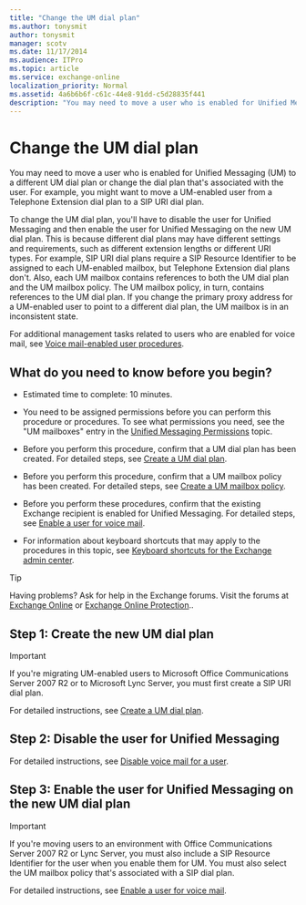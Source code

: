 ```yaml
---
title: "Change the UM dial plan"
ms.author: tonysmit
author: tonysmit
manager: scotv
ms.date: 11/17/2014
ms.audience: ITPro
ms.topic: article
ms.service: exchange-online
localization_priority: Normal
ms.assetid: 4a6b6b6f-c61c-44e8-91dd-c5d28835f441
description: "You may need to move a user who is enabled for Unified Messaging (UM) to a different UM dial plan or change the dial plan that's associated with the user. For example, you might want to move a UM-enabled user from a Telephone Extension dial plan to a SIP URI dial plan."
---
```


# Change the UM dial plan

You may need to move a user who is enabled for Unified Messaging (UM) to a different UM dial plan or change the dial plan that's associated with the user. For example, you might want to move a UM-enabled user from a Telephone Extension dial plan to a SIP URI dial plan.

To change the UM dial plan, you'll have to disable the user for Unified Messaging and then enable the user for Unified Messaging on the new UM dial plan. This is because different dial plans may have different settings and requirements, such as different extension lengths or different URI types. For example, SIP URI dial plans require a SIP Resource Identifier to be assigned to each UM-enabled mailbox, but Telephone Extension dial plans don't. Also, each UM mailbox contains references to both the UM dial plan and the UM mailbox policy. The UM mailbox policy, in turn, contains references to the UM dial plan. If you change the primary proxy address for a UM-enabled user to point to a different dial plan, the UM mailbox is in an inconsistent state.

For additional management tasks related to users who are enabled for voice mail, see [Voice mail-enabled user procedures](voice-mail-enabled-user-procedures.md).

## What do you need to know before you begin?

- Estimated time to complete: 10 minutes.

- You need to be assigned permissions before you can perform this procedure or procedures. To see what permissions you need, see the "UM mailboxes" entry in the [Unified Messaging Permissions](https://technet.microsoft.com/library/d326c3bc-8f33-434a-bf02-a83cc26a5498.aspx) topic.

- Before you perform this procedure, confirm that a UM dial plan has been created. For detailed steps, see [Create a UM dial plan](../../voice-mail-unified-messaging/connect-voice-mail-system/create-um-dial-plan.md).

- Before you perform this procedure, confirm that a UM mailbox policy has been created. For detailed steps, see [Create a UM mailbox policy](create-um-mailbox-policy.md).

- Before you perform these procedures, confirm that the existing Exchange recipient is enabled for Unified Messaging. For detailed steps, see [Enable a user for voice mail](enable-a-user-for-voice-mail.md).

- For information about keyboard shortcuts that may apply to the procedures in this topic, see [Keyboard shortcuts for the Exchange admin center](../../accessibility/keyboard-shortcuts-in-admin-center.md).

> [!TIP]
> Having problems? Ask for help in the Exchange forums. Visit the forums at [Exchange Online](https://go.microsoft.com/fwlink/p/?linkId=267542) or [Exchange Online Protection](https://go.microsoft.com/fwlink/p/?linkId=285351)..

## Step 1: Create the new UM dial plan

> [!IMPORTANT]
> If you're migrating UM-enabled users to Microsoft Office Communications Server 2007 R2 or to Microsoft Lync Server, you must first create a SIP URI dial plan.

For detailed instructions, see [Create a UM dial plan](../../voice-mail-unified-messaging/connect-voice-mail-system/create-um-dial-plan.md).

## Step 2: Disable the user for Unified Messaging

For detailed instructions, see [Disable voice mail for a user](disable-voice-mail.md).

## Step 3: Enable the user for Unified Messaging on the new UM dial plan

> [!IMPORTANT]
> If you're moving users to an environment with Office Communications Server 2007 R2 or Lync Server, you must also include a SIP Resource Identifier for the user when you enable them for UM. You must also select the UM mailbox policy that's associated with a SIP dial plan.

For detailed instructions, see [Enable a user for voice mail](enable-a-user-for-voice-mail.md).


